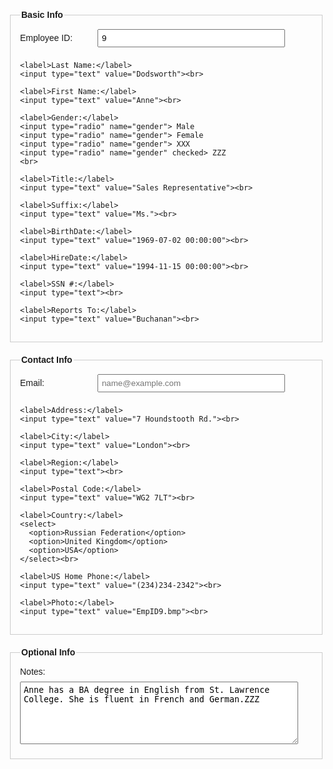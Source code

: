 <!DOCTYPE html>
<html lang="en">
<head>
  <meta charset="UTF-8">
  <title>Employee Form</title>
  <style>
    body {
      font-family: Arial, sans-serif;
      margin: 20px;
    }
    fieldset {
      border: 1px solid #ccc;
      padding: 15px;
      margin-bottom: 20px;
    }
    legend {
      font-weight: bold;
    }
    label {
      display: inline-block;
      width: 120px;
      margin-bottom: 8px;
    }
    input[type="text"], input[type="date"], input[type="email"], select, textarea {
      width: 300px;
      padding: 5px;
      margin-bottom: 8px;
    }
    input[type="radio"] {
      margin-left: 10px;
    }
    textarea {
      height: 80px;
    }
    .notes {
      width: 95%;
      height: 100px;
    }
  </style>
</head>
<body>

  <fieldset>
    <legend>Basic Info</legend>
    <label>Employee ID:</label>
    <input type="text" value="9"><br>

    <label>Last Name:</label>
    <input type="text" value="Dodsworth"><br>

    <label>First Name:</label>
    <input type="text" value="Anne"><br>

    <label>Gender:</label>
    <input type="radio" name="gender"> Male
    <input type="radio" name="gender"> Female
    <input type="radio" name="gender"> XXX
    <input type="radio" name="gender" checked> ZZZ
    <br>

    <label>Title:</label>
    <input type="text" value="Sales Representative"><br>

    <label>Suffix:</label>
    <input type="text" value="Ms."><br>

    <label>BirthDate:</label>
    <input type="text" value="1969-07-02 00:00:00"><br>

    <label>HireDate:</label>
    <input type="text" value="1994-11-15 00:00:00"><br>

    <label>SSN #:</label>
    <input type="text"><br>

    <label>Reports To:</label>
    <input type="text" value="Buchanan"><br>
  </fieldset>

  <fieldset>
    <legend>Contact Info</legend>
    <label>Email:</label>
    <input type="email" placeholder="name@example.com"><br>

    <label>Address:</label>
    <input type="text" value="7 Houndstooth Rd."><br>

    <label>City:</label>
    <input type="text" value="London"><br>

    <label>Region:</label>
    <input type="text"><br>

    <label>Postal Code:</label>
    <input type="text" value="WG2 7LT"><br>

    <label>Country:</label>
    <select>
      <option>Russian Federation</option>
      <option>United Kingdom</option>
      <option>USA</option>
    </select><br>

    <label>US Home Phone:</label>
    <input type="text" value="(234)234-2342"><br>

    <label>Photo:</label>
    <input type="text" value="EmpID9.bmp"><br>
  </fieldset>

  <fieldset>
    <legend>Optional Info</legend>
    <label>Notes:</label><br>
    <textarea class="notes">Anne has a BA degree in English from St. Lawrence College. She is fluent in French and German.ZZZ</textarea>
  </fieldset>

</body>
</html>
